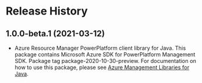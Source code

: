 # Release History

## 1.0.0-beta.1 (2021-03-12)

- Azure Resource Manager PowerPlatform client library for Java. This package contains Microsoft Azure SDK for PowerPlatform Management SDK.  Package tag package-2020-10-30-preview. For documentation on how to use this package, please see [Azure Management Libraries for Java](https://aka.ms/azsdk/java/mgmt).
